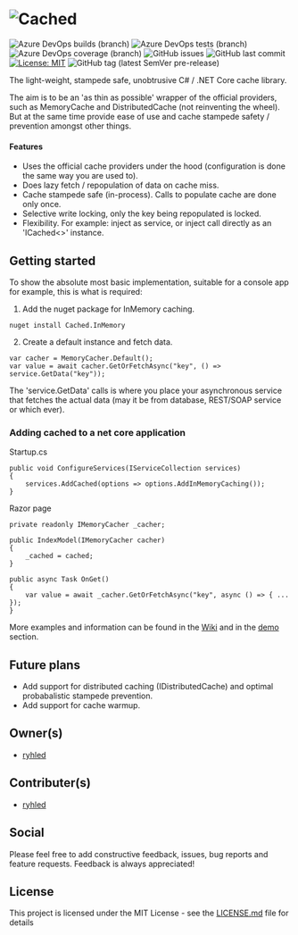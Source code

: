 # ![Cached](https://github.com/ryhled/cached/blob/master/logo.png?raw=true)

![Azure DevOps builds (branch)](https://img.shields.io/azure-devops/build/ryhled/79d73c90-2ec7-4406-b466-b14dd3a54f24/3/master)
![Azure DevOps tests (branch)](https://img.shields.io/azure-devops/tests/ryhled/cached/3/master)
![Azure DevOps coverage (branch)](https://img.shields.io/azure-devops/coverage/ryhled/cached/3/master)
![GitHub issues](https://img.shields.io/github/issues/ryhled/cached)
![GitHub last commit](https://img.shields.io/github/last-commit/ryhled/cached)
[![License: MIT](https://img.shields.io/badge/License-MIT-yellow.svg)](https://github.com/ryhled/cached/blob/master/LICENSE.md?label=license)
![GitHub tag (latest SemVer pre-release)](https://img.shields.io/github/v/tag/ryhled/cached?include_prereleases&label=latest%20release)

The light-weight, stampede safe, unobtrusive C# / .NET Core cache library. 

The aim is to be an 'as thin as possible' wrapper of the official providers, such as MemoryCache and DistributedCache (not reinventing the wheel). But at the same time provide ease of use and cache stampede safety / prevention amongst other things.

#### Features

- Uses the official cache providers under the hood (configuration is done the same way you are used to).
- Does lazy fetch / repopulation of data on cache miss.
- Cache stampede safe (in-process). Calls to populate cache are done only once.
- Selective write locking, only the key being repopulated is locked.
- Flexibility. For example: inject as service, or inject call directly as an 'ICached<>' instance.

## Getting started

To show the absolute most basic implementation, suitable for a console app for example, this is what is required:

1. Add the nuget package for InMemory caching.
```
nuget install Cached.InMemory
```

2. Create a default instance and fetch data.

```
var cacher = MemoryCacher.Default();
var value = await cacher.GetOrFetchAsync("key", () => service.GetData("key"));
```

The 'service.GetData' calls is where you place your asynchronous service that fetches the actual data (may it be from database, REST/SOAP service or which ever).

### Adding cached to a net core application

Startup.cs

```
public void ConfigureServices(IServiceCollection services)
{
    services.AddCached(options => options.AddInMemoryCaching());
}
```

Razor page

```
private readonly IMemoryCacher _cacher;

public IndexModel(IMemoryCacher cacher)
{
    _cached = cached;
}

public async Task OnGet()
{
    var value = await _cacher.GetOrFetchAsync("key", async () => { ... });
}
```

More examples and information can be found in the [Wiki](https://github.com/ryhled/cached/wiki) and in the [demo](https://github.com/ryhled/cached/tree/master/demo/) section.


## Future plans

* Add support for distributed caching (IDistributedCache) and optimal probabalistic stampede prevention.
* Add support for cache warmup.

## Owner(s)

- [ryhled](https://github.com/ryhled)

## Contributer(s)

- [ryhled](https://github.com/ryhled)

## Social

Please feel free to add constructive feedback, issues, bug reports and feature requests. Feedback is always appreciated!

## License

This project is licensed under the MIT License - see the [LICENSE.md](LICENSE.md) file for details
